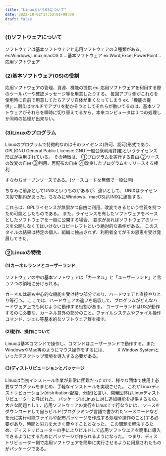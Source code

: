 ```yaml
---
title: "LinuxというOSについて"
date: 2022-10-02T17:53:01+09:00
draft: false
---
```


### (1)ソフトウェアについて

ソフトウェアは基本ソフトウェアと応用ソフトウェアの２種類がある。
ex.Windows,Linux,macOS X …基本ソフトウェア
ex.Word,Excel,PowerPoint…応用ソフトウェア

### (2)基本ソフトウェア(OS)の役割
応用ソフトウェアの管理、資源、機能の提供
ex. 応用ソフトウェアを利用する際のツールバーや確認メッセージ等を用意したりする。
毎回アプリ側がこれらを使用時に自前で用意してたらアプリ自体が重くなってしまう
ex.「機能の提供」…例えばマルチでアプリを動かそうとしてそれらが動いてるのは、基本ソフトウェアがそれらを瞬時に切り替えてるから。本来コンピュータは１つの処理しか同時の処理が出来ない。

### (3)Linuxのプログラム
Linuxのプログラムで特徴的なのはそのライセンス(許可、認可)形式であり、
GPL(GNU General Public License: GNU 一般公衆利用許諾)というライセンス形式が採用されている。
その特徴は、
①プログラムを実行する自由
②ソースの改変の自由
③利用、再配布の自由
④改良したプログラムをリリースする権利

すなわちオープンソースである。(ソースコードを無償で一般公開)


ちなみに前身としてUNIXというものがあるが、違いとして、
UNIXはライセンス製で制約があった。ちなみにWindows、macOSはUNIXに該当する。



これらは、GPLライセンスが無償かつ自由に利用、改変できるという性質を持つため可能としたものである。
また、ライセンスを有したソフトウェアをベースとしたソフトウェアを一般に公開する場合、
要求があればソフトウェアのソースを公開しなくてはいけないコピーレフトという絶対的な条件がある。
このスタイルの結果は特定の個人、組織に独占されず、利用者全てがその恩恵を受け発展してきた。

### ②Linuxの特徴
#### (1)カーネルランドとユーザーランド
ソフトウェアの中の基本ソフトウェアは「カーネル」と「ユーザーランド」と言う２つの領域に分けられる。

カーネルは最も中心的な機能を受け持つ部分であり、ハードウェアと直接やりとり等行う。
ここでは、ハードウェアの違いを吸収して、プログラムがどんなハードウェア上でも同じように動作する役割がある。
ユーザーランドはOSが動作するのに必要な、カーネル意外の部分のこと。ファイルシステムやファイル操作コマンド、シェル等基本的なソフトウェア群を指す。

#### (2)動作、操作について
Linuxは基本コマンドで操作し、コマンドはユーザーランドで動作する。またWindowsやMac等のようにマウス操作をするには、　　　X Window Systemといったデスクトップ環境を導入する必要がある。
#### (3)ディストリビューションとパッケージ
Linuxは当初インストール作業が非常に困難だったので、様々な団体で使用上必要なプログラムをまとめ、手軽なインストールを実現させた。
これがLinuxディストリビューション(distribution:配給、分配)と言い、開発団体はLinuxディストリビューターと呼ばれた。
パッケージはLinuxに対し追加機能を提供するもの。大きな問題として、応用ソフトウェアの実行をLinux上で行なうには、
ソースをダウンロードして自らビルド(プログラミング言語で書かれたソースコードなどを元に実行可能ファイルや配布パッケージを作成する処理や操作のこと)する必要があり、時間と労力を大きく費やすこととなった。
この問題を解決するため、ディストリビューターの手によりビルドして応用ソフトウエアを簡単に導入できるようにするためにパッケージが作られるようになった。
つまり、ディストリビューター側で応用ソフトウェアを簡単に実行させるように用意されたものがパッケージである。

